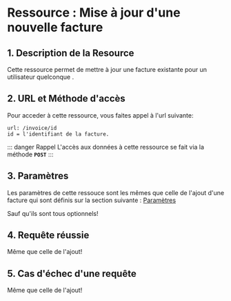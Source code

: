 # Ressource : Mise à jour d'une nouvelle facture

## 1. Description de la Resource

Cette ressource permet de mettre à jour une facture existante pour un utilisateur quelconque .

## 2. URL et Méthode d'accès

Pour acceder à cette ressource, vous faites appel à l'url suivante:

```
url: /invoice/id
id = l'identifiant de la facture.
```

::: danger Rappel
L'accès aux données à cette ressource se fait via la méthode **`POST`**
:::

## 3. Paramètres

Les paramètres de cette ressouce sont les mêmes que celle de l'ajout d'une facture qui sont définis sur la section suivante : [Paramètres](/guide/services/invoice/store#_3-parametres)

Sauf qu'ils sont tous optionnels!
## 4. Requête réussie

Même que celle de l'ajout!


## 5. Cas d'échec d'une requête

Même que celle de l'ajout!
